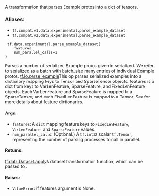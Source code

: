 
A transformation that parses Example protos into a dict of tensors.
### Aliases:
- `tf.compat.v1.data.experimental.parse_example_dataset`
- `tf.compat.v2.data.experimental.parse_example_dataset`

```
 tf.data.experimental.parse_example_dataset(
    features,
    num_parallel_calls=1
)
```

Parses a number of serialized Example protos given in serialized. We refer to serialized as a batch with batch_size many entries of individual Example protos.
[tf.io.parse_example](https://www.tensorflow.org/api_docs/python/tf/io/parse_example)This op parses serialized examples into a dictionary mapping keys to Tensor and SparseTensor objects. features is a dict from keys to VarLenFeature, SparseFeature, and FixedLenFeature objects. Each VarLenFeature and SparseFeature is mapped to a SparseTensor, and each FixedLenFeature is mapped to a Tensor. See  for more details about feature dictionaries.

#### Args:
- `features`: A `dict` mapping feature keys to `FixedLenFeature`, `VarLenFeature`, and `SparseFeature` values.
- `num_parallel_calls`: (Optional.) A `tf.int32` scalar `tf.Tensor`, representing the number of parsing processes to call in parallel.
#### Returns:
[tf.data.Dataset.apply](https://www.tensorflow.org/api_docs/python/tf/data/Dataset#apply)A dataset transformation function, which can be passed to .

#### Raises:
- `ValueError`: if features argument is None.
